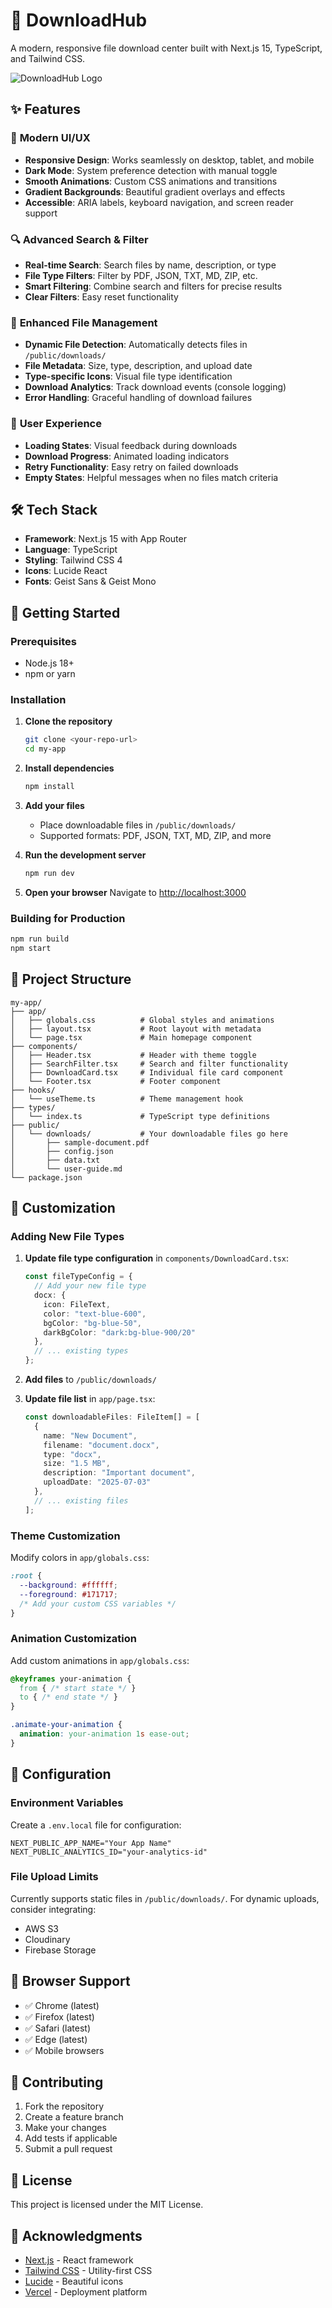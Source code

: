 # 🚀 DownloadHub

A modern, responsive file download center built with Next.js 15, TypeScript, and Tailwind CSS.

![DownloadHub Logo](public/logo.svg)

## ✨ Features

### 🎨 **Modern UI/UX**
- **Responsive Design**: Works seamlessly on desktop, tablet, and mobile
- **Dark Mode**: System preference detection with manual toggle
- **Smooth Animations**: Custom CSS animations and transitions
- **Gradient Backgrounds**: Beautiful gradient overlays and effects
- **Accessible**: ARIA labels, keyboard navigation, and screen reader support

### 🔍 **Advanced Search & Filter**
- **Real-time Search**: Search files by name, description, or type
- **File Type Filters**: Filter by PDF, JSON, TXT, MD, ZIP, etc.
- **Smart Filtering**: Combine search and filters for precise results
- **Clear Filters**: Easy reset functionality

### 📁 **Enhanced File Management**
- **Dynamic File Detection**: Automatically detects files in `/public/downloads/`
- **File Metadata**: Size, type, description, and upload date
- **Type-specific Icons**: Visual file type identification
- **Download Analytics**: Track download events (console logging)
- **Error Handling**: Graceful handling of download failures

### 🎯 **User Experience**
- **Loading States**: Visual feedback during downloads
- **Download Progress**: Animated loading indicators
- **Retry Functionality**: Easy retry on failed downloads
- **Empty States**: Helpful messages when no files match criteria

## 🛠️ Tech Stack

- **Framework**: Next.js 15 with App Router
- **Language**: TypeScript
- **Styling**: Tailwind CSS 4
- **Icons**: Lucide React
- **Fonts**: Geist Sans & Geist Mono

## 🚀 Getting Started

### Prerequisites
- Node.js 18+ 
- npm or yarn

### Installation

1. **Clone the repository**
   ```bash
   git clone <your-repo-url>
   cd my-app
   ```

2. **Install dependencies**
   ```bash
   npm install
   ```

3. **Add your files**
   - Place downloadable files in `/public/downloads/`
   - Supported formats: PDF, JSON, TXT, MD, ZIP, and more

4. **Run the development server**
   ```bash
   npm run dev
   ```

5. **Open your browser**
   Navigate to [http://localhost:3000](http://localhost:3000)

### Building for Production

```bash
npm run build
npm start
```

## 📁 Project Structure

```
my-app/
├── app/
│   ├── globals.css          # Global styles and animations
│   ├── layout.tsx           # Root layout with metadata
│   └── page.tsx             # Main homepage component
├── components/
│   ├── Header.tsx           # Header with theme toggle
│   ├── SearchFilter.tsx     # Search and filter functionality
│   ├── DownloadCard.tsx     # Individual file card component
│   └── Footer.tsx           # Footer component
├── hooks/
│   └── useTheme.ts          # Theme management hook
├── types/
│   └── index.ts             # TypeScript type definitions
├── public/
│   └── downloads/           # Your downloadable files go here
│       ├── sample-document.pdf
│       ├── config.json
│       ├── data.txt
│       └── user-guide.md
└── package.json
```

## 🎨 Customization

### Adding New File Types

1. **Update file type configuration** in `components/DownloadCard.tsx`:
   ```typescript
   const fileTypeConfig = {
     // Add your new file type
     docx: { 
       icon: FileText, 
       color: "text-blue-600", 
       bgColor: "bg-blue-50",
       darkBgColor: "dark:bg-blue-900/20" 
     },
     // ... existing types
   };
   ```

2. **Add files** to `/public/downloads/`

3. **Update file list** in `app/page.tsx`:
   ```typescript
   const downloadableFiles: FileItem[] = [
     {
       name: "New Document",
       filename: "document.docx",
       type: "docx",
       size: "1.5 MB",
       description: "Important document",
       uploadDate: "2025-07-03"
     },
     // ... existing files
   ];
   ```

### Theme Customization

Modify colors in `app/globals.css`:
```css
:root {
  --background: #ffffff;
  --foreground: #171717;
  /* Add your custom CSS variables */
}
```

### Animation Customization

Add custom animations in `app/globals.css`:
```css
@keyframes your-animation {
  from { /* start state */ }
  to { /* end state */ }
}

.animate-your-animation {
  animation: your-animation 1s ease-out;
}
```

## 🔧 Configuration

### Environment Variables

Create a `.env.local` file for configuration:
```env
NEXT_PUBLIC_APP_NAME="Your App Name"
NEXT_PUBLIC_ANALYTICS_ID="your-analytics-id"
```

### File Upload Limits

Currently supports static files in `/public/downloads/`. For dynamic uploads, consider integrating:
- AWS S3
- Cloudinary
- Firebase Storage

## 📱 Browser Support

- ✅ Chrome (latest)
- ✅ Firefox (latest)
- ✅ Safari (latest)
- ✅ Edge (latest)
- ✅ Mobile browsers

## 🤝 Contributing

1. Fork the repository
2. Create a feature branch
3. Make your changes
4. Add tests if applicable
5. Submit a pull request

## 📄 License

This project is licensed under the MIT License.

## 🙏 Acknowledgments

- [Next.js](https://nextjs.org/) - React framework
- [Tailwind CSS](https://tailwindcss.com/) - Utility-first CSS
- [Lucide](https://lucide.dev/) - Beautiful icons
- [Vercel](https://vercel.com/) - Deployment platform
